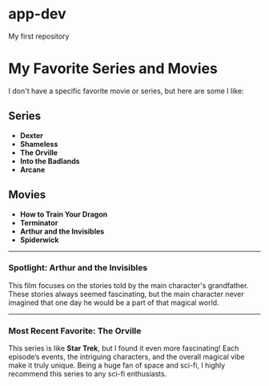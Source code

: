 # app-dev
My first repository
# My Favorite Series and Movies  

I don't have a specific favorite movie or series, but here are some I like:  

## Series  
- **Dexter**  
- **Shameless**  
- **The Orville**  
- **Into the Badlands**  
- **Arcane**  

## Movies  
- **How to Train Your Dragon**  
- **Terminator**  
- **Arthur and the Invisibles**  
- **Spiderwick**  

---

### Spotlight: **Arthur and the Invisibles**  
This film focuses on the stories told by the main character's grandfather. These stories always seemed fascinating, but the main character never imagined that one day he would be a part of that magical world.  

---

### Most Recent Favorite: **The Orville**  
This series is like **Star Trek**, but I found it even more fascinating! Each episode’s events, the intriguing characters, and the overall magical vibe make it truly unique. Being a huge fan of space and sci-fi, I highly recommend this series to any sci-fi enthusiasts. 
